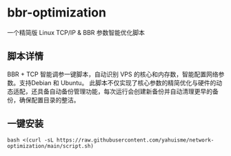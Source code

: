 # bbr-optimization
一个精简版 Linux TCP/IP &amp; BBR 参数智能优化脚本

## 脚本详情
BBR + TCP 智能调参一键脚本，自动识别 VPS 的核心和内存数，智能配置网络参数。支持Debian 和 Ubuntu。
此脚本不仅实现了核心参数的精简优化与硬件的动态适配，还具备自动备份管理功能，每次运行会创建新备份并自动清理更早的备份，确保配置目录的整洁。

## 一键安装
```
bash <(curl -sL https://raw.githubusercontent.com/yahuisme/network-optimization/main/script.sh)
```
